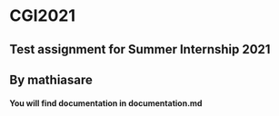 # CGI2021
## Test assignment for Summer Internship 2021
## By mathiasare



#### You will find documentation in documentation.md